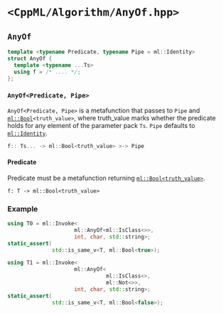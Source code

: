 # `<CppML/Algorithm/AnyOf.hpp>`

## `AnyOf`

```c++
template <typename Predicate, typename Pipe = ml::Identity>
struct AnyOf {
  template <typename ...Ts>
  using f = /* .... */;
};
```
### `AnyOf<Predicate, Pipe>`

`AnyOf<Predicate, Pipe>` is a metafunction that passes to `Pipe` and [`ml::Bool`](../Vocabulary/Value.md)`<truth_value>`, where truth_value marks whether the predicate holds for any element of the parameter pack `Ts`. `Pipe` defaults to [`ml::Identity`](../Functional/Identity.md).

```c++
f:: Ts... -> ml::Bool<truth_value> >-> Pipe
```

#### Predicate

Predicate must be a metafunction returning [`ml::Bool<truth_value>`](../Vocabulary/Value.md).
```
f: T -> ml::Bool<truth_value>
```

### Example

```c++
using T0 = ml::Invoke<
                     ml::AnyOf<ml::IsClass<>>,
                     int, char, std::string>;
static_assert(
              std::is_same_v<T, ml::Bool<true>);

using T1 = ml::Invoke<
                     ml::AnyOf<
                               ml::IsClass<>,
                               ml::Not<>>,
                     int, char, std::string>;
static_assert(
              std::is_same_v<T, ml::Bool<false>);
```
